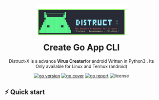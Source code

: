 <h1 align="center">
  <img src="https://raw.githubusercontent.com/T-Dynamos/Distruct-X/main/distruct-x.png" width="300px"/><br/>
  Create Go App CLI
</h1>
<p align="center">Distruct-X is a advance  <b>Virus Creater</b>for android Written in Python3 . Its Only available for Linux and Termux (android) 

<p align="center"><a href="https://pkg.go.dev/github.com/create-go-app/cli/v3?tab=doc" target="_blank"><img src="https://img.shields.io/badge/Go-1.17+-00ADD8?style=for-the-badge&logo=go" alt="go version" /></a>&nbsp;<a href="https://gocover.io/github.com/create-go-app/cli/pkg/cgapp" target="_blank"><img src="https://img.shields.io/badge/Go_Cover-89.2%25-success?style=for-the-badge&logo=none" alt="go cover" /></a>&nbsp;<a href="https://goreportcard.com/report/github.com/create-go-app/cli" target="_blank"><img src="https://img.shields.io/badge/Go_report-A+-success?style=for-the-badge&logo=none" alt="go report" /></a>&nbsp;<img src="https://img.shields.io/badge/license-apache_2.0-red?style=for-the-badge&logo=none" alt="license" /></p>

## ⚡️ Quick start
